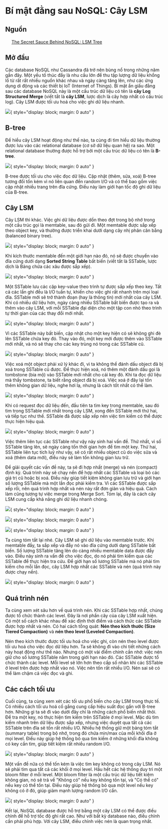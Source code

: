 # Bí mật đằng sau NoSQL: Cây LSM

## Nguồn

<img src="../../../img/bytebytego.png" width="16" height="16"/> [The Secret Sauce Behind NoSQL: LSM Tree](https://www.youtube.com/watch?v=I6jB0nM9SKU)

## Mở đầu

Các database NoSQL như Cassandra đã trở nên bùng nổ trong những năm gần đây. Một yếu tố thúc đẩy là nhu cầu lớn để thu tập lượng dữ liệu khổng lồ từ rất rất nhiều nguồn khác nhau và ngày càng tăng lên, như các ứng dụng di động và các thiết bị IoT (Internet of Things). Bí mật ẩn giấu đằng sau các database NoSQL này là một cấu trúc dữ liệu có tên là **cây Log Structured Merge** (viết tắt là **cây LSM**, lược dịch là cây hợp nhất có cấu trúc log).
Cây LSM được tối ưu hoá cho việc ghi dữ liệu nhanh.

![](figure1.png){ style="display: block; margin: 0 auto" }

## B-tree

Để hiểu cây LSM hoạt động như thế nào, ta cùng đi tìm hiểu dữ liệu thường được lưu vào các relational database (cơ sở dữ liệu quan hệ) ra sao. Một relational database thường được hỗ trợ bởi một cấu trúc dữ liệu có tên là **B-tree**. 

![](figure2.png){ style="display: block; margin: 0 auto" }

B-tree được tối ưu cho việc đọc dữ liệu. Cập nhật (thêm, sửa, xoá) B-tree tương đối tốn kém vì nó liên quan đến random I/O và có thể bao gồm việc cập nhật nhiều trang trên đĩa cứng. Điều này làm giới hạn tốc độ ghi dữ liệu của B-tree. 

## Cây LSM

Cây LSM thì khác. Việc ghi dữ liệu được dồn theo đợt trong bộ nhớ trong một cấu trúc gọi là memtable, sau đó gửi đi. Một memtable được sắp xếp theo object key, và thường được triển khai dưới dạng cây nhị phân cân bằng (balanced binary tree). 

![](figure3.png){ style="display: block; margin: 0 auto" }

Khi kích thước memtable đến một giới hạn nào đó, nó sẽ được chuyển vào đĩa cứng dưới dạng **Sorted String Table** bất biến (viết tắt là SSTable, lược dịch là Bảng chứa các xâu được sắp xếp).

![](figure4.png){ style="display: block; margin: 0 auto" }

Một SSTable lưu các cặp key-value theo trình tự được sắp xếp theo key. Tất cả các lần ghi đều là I/O tuần tự, khiến cho việc ghi rất nhanh trên mọi loại đĩa. SSTable mới sẽ trở thành đoạn (hay là thông tin) mới nhất của cây LSM. Khi có nhiều dữ liệu hơn, ngày càng nhiều SSTable bất biến được tạo ra và thêm vào cây LSM, với mỗi SSTable đại diện cho một tập con nhỏ theo trình tự thời gian của các thay đổi mới nhất. 

![](figure5.png){ style="display: block; margin: 0 auto" }

Vì các SSTable này bất biến, cập nhật cho một key hiện có sẽ không ghi đè lên SSTable chứa key đó. Thay vào đó, một key mới được thêm vào SSTable mới nhất, và nó sẽ thay cho các key trùng nó trong các SSTable cũ.

![](figure6.png){ style="display: block; margin: 0 auto" }

Việc xoá một object phải xử lý khác đi, vì ta không thể đánh dấu object đã bị xoá trong SSTable cũ được. Để thực hiện xoá, nó thêm một đánh dấu gọi là tombstone (bia mộ) vào SSTable mới nhất cho cái key đó. Khi ta đọc dữ liệu mà thấy tombstone, ta biết rằng object đã bị xoá. Việc xoá ở đây lại tốn thêm không gian dữ liệu, nghe hơi lạ, nhưng là cách tốt nhất có thể làm.

![](figure7.png){ style="display: block; margin: 0 auto" }

Khi có request đọc dữ liệu đến, đầu tiên ta tìm key trong memtable, sau đó tìm trong SSTable mới nhất trong cây LSM, xong đến SSTable mới thứ hai, và tiếp tục như thế. SSTable đã được sắp xếp nên việc tìm kiếm có thể được thực hiện hiệu quả.

![](figure8.png){ style="display: block; margin: 0 auto" }

Việc thêm liên tục các SSTable như vậy nảy sinh hai vấn đề. Thứ nhất, vì số SSTable tăng lên, sẽ ngày càng tốn thời gian hơn để tìm một key. Thứ hai, SSTable liên tục tích luỹ như vậy, sẽ có rất nhiều object cũ do việc sửa và xoá (thêm data mới), điều này sẽ làm tốn không gian lưu trữ. 

Để giải quyết các vấn đề này, ta sẽ đi hợp nhất (merge) và nén (compact) định kỳ. Quá trình này sẽ chạy nền để hợp nhất các SSTable và loại bỏ các giá trị cũ hoặc bị xoá. Điều này giúp tiết kiệm không gian lưu trữ và giới hạn số lượng SSTable mà một lần đọc phải kiểm tra. Vì các SSTable được sắp xếp rồi, nên quá trình hợp nhất và nén này rất đơn giản và hiệu quả. Cách làm cũng tương tự việc merge trong Merge Sort. Tóm lại, đây là cách cây LSM cung cấp khả năng ghi dữ liệu nhanh chóng.

![](figure9.png){ style="display: block; margin: 0 auto" }

![](figure10.png){ style="display: block; margin: 0 auto" }

![](figure11.png){ style="display: block; margin: 0 auto" }

Ta cùng tóm tắt lại nhé. Cây LSM sẽ ghi dữ liệu vào memtable trước. Khi memtable đầy, ta sắp xếp và đẩy nó vào đĩa cứng dưới dạng SSTable bất biến. Số lượng SSTable tăng lên do càng nhiều memtable data được đẩy vào. Điều này sinh ra vấn đề cho việc đọc, do nó phải tìm kiếm qua các SSTable để thực hiện tra cứu. Để giới hạn số lương SSTable mà nó phải tìm kiếm cho mỗi lần đọc, cây LSM hợp nhất các SSTable và nén (quá trình này được chạy nền).

![](figure12.png){ style="display: block; margin: 0 auto" }

## Quá trình nén

Ta cùng xem xét sâu hơn về quá trình nén. Khi các SSTable hợp nhất, chúng được tổ chức thành các level. Đây là nơi phần cây của cây LSM xuất hiện. Có một số cách khác nhau để xác định thời điểm và cách thức các SSTable được hợp nhất và nén. Có hai cách tổng quát: **Nén theo kích thước (Size Tiered Compaction)** và **nén theo level (Leveled Compaction)**.

Nén theo kích thước được tối ưu hoá cho việc ghi, còn nén theo level được tối ưu hoá cho việc đọc dữ liệu hơn. Ta sẽ không đi vào chi tiết những cách này hoạt động như thế nào. Nhưng có một vài điểm chính cần nhớ: việc nén giữ cho số lương SSTable nằm trong giới hạn nào đó. Các SSTable được tổ chức thành các level. Mỗi level sẽ lớn hơn theo cấp số nhân khi các SSTable ở level trên được hợp nhất vào nó. Việc nên tốn rất nhiều I/O. Nén sai sẽ có thể làm chậm cả việc đọc và ghi.

## Các cách tối ưu

Cuối cùng, ta cùng xem xét các tối ưu phổ biến cho cây LSM trong thực tế. Có nhiều cách tối ưu hoá cố gắng cung cấp hiệu suất đọc gần với B-tree hơn. Những gì ta sẽ đi vào dưới đây chỉ là những cách phổ biến nhất thôi. Để tra một key, nó thực hiện tìm kiếm trên SSTable ở mọi level. Mặc dù tìm kiếm nhanh trên dữ liệu được sắp xếp, nhưng việc duyệt qua tất cả các SSTable trên đĩa sẽ tốn rất nhiều I/O. Nhiều hệ thống giữ một bảng tóm tắt (summary table) trong bộ nhớ, trong đó chứa min/max của mỗi khối đĩa ở mọi level. Điều này giúp hệ thống bỏ qua tìm kiếm ở những khối đĩa không có key cần tìm, giúp tiết kiệm rất nhiều random I/O.

![](figure13.png){ style="display: block; margin: 0 auto" }

Một vấn đề nữa có thể tốn kém là việc tìm key không có trong cây LSM. Nó sẽ phải tìm qua tất cả các khối ở mọi level. Hầu hết các hệ thống duy trì một bloom filter ở mỗi level. Một bloom filter là một cấu trúc dữ liệu tiết kiệm không gian, nó sẽ trả về "Không có" nếu key không tồn tại, và "Có thể có" nếu key có thể tồn tại. Điều này giúp hệ thống bỏ qua một level nếu key không có ở đó, giúp giảm mạnh lượng random I/O cần. 

![](figure14.png){ style="display: block; margin: 0 auto" }

Kết lại, NoSQL database được hỗ trợ bằng một cây LSM có thể được điều chỉnh để hỗ trợ tốc độ ghi rất cao. Như với bất kỳ database nào, điều chỉnh cần phải phù hợp. Với cây LSM, điều chỉnh việc nén là quan trọng nhất.
